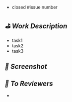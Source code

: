 - closed #issue number

## *⛳️ Work Description*
- task1
- task2
- task3

## *📸 Screenshot*
<!-- 필요 시 실행 사진이나 영상을 드래그하여 첨부해주세요. -->
<!-- <img src="이미지 주소" width=270 /> -->

## *📢 To Reviewers*
- 
